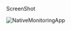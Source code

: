 ScreenShot

![NativeMonitoringApp](https://github.com/user-attachments/assets/2843773f-3e68-444d-85a3-5cbce764396c)

